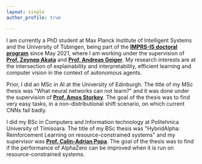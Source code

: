 ```yaml
---
layout: single
author_profile: true

---
```

I am currently a PhD student at Max Planck Institute of Intelligent Systems and the University of Tübingen, being part of the **[IMPRS-IS doctoral program](https://imprs.is.mpg.de/)** since May 2021, where I am working under the supervision of **[Prof. Zeynep Akata](https://eml-unitue.de/people/zeynep-akata)** and **[Prof. Andreas Geiger](http://www.cvlibs.net/)**.
My research interests are at the intersection of explainability and interpretability, efficient learning and computer vision in the context of autonomous agents.

Prior, I did an MSc in AI at the University of Edinburgh. The title of my MSc thesis was "What neural networks can not learn?" and it was done under the supervision of **[Prof. Amos Storkey](https://www.bayeswatch.com/)**. The goal of the thesis was to find very easy tasks, in a non-distributional shift scenario, on which current CNNs fail badly.

I did my BSc in Computers and Information technology at Politehnica University of Timisoara. The title of my BSc thesis was "HybridAlpha: Reinforcement Learning on resource-constrained systems" and my supervisor was **[Prof. Calin-Adrian Popa](https://sites.google.com/site/popacalinadrian/)**. The goal of the thesis was to find if the performance of AlphaZero can be improved when it is run on resource-constrained systems.

